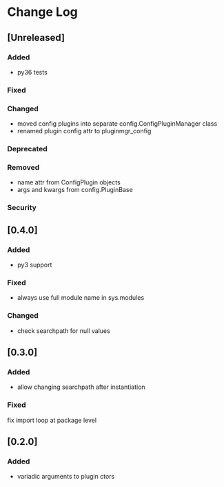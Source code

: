 
# Change Log

## [Unreleased]
### Added
- py36 tests

### Fixed
### Changed
- moved config plugins into separate config.ConfigPluginManager class
- renamed plugin config attr to pluginmgr_config

### Deprecated
### Removed
- name attr from ConfigPlugin objects
- args and kwargs from config.PluginBase

### Security


## [0.4.0]
### Added
- py3 support

### Fixed
- always use full module name in sys.modules

### Changed
- check searchpath for null values


## [0.3.0]
### Added
- allow changing searchpath after instantiation

### Fixed
fix import loop at package level


## [0.2.0]
### Added
- variadic arguments to plugin ctors

